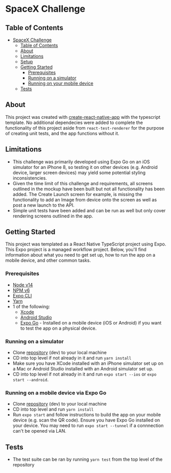# SpaceX Challenge
## Table of Contents

- [SpaceX Challenge](#spacex-challenge)
  - [Table of Contents](#table-of-contents)
  - [About](#about)
  - [Limitations](#limitations)
  - [Setup](#setup)
  - [Getting Started](#getting-started)
    - [Prerequisites](#prerequisites)
    - [Running on a simulator](#running-on-a-simulator)
    - [Running on your mobile device](#running-on-your-mobile-device)
  - [Tests](#tests)

## About
This project was created with [create-react-native-app](https://github.com/expo/create-react-native-app) with the typescript template.
No additional dependecies were added to complete the functionality of this project aside from `react-test-renderer` for the purpose of creating unit tests, and the app functions without it.

## Limitations
- This challenge was primarily developed using Expo Go on an iOS simulator for an iPhone 8, so testing it on other devices (e.g. Android device, larger screen devices) may yield some potential styling inconsistencies.
- Given the time limit of this challenge and requirements, all screens outlined in the mockup have been built but not all functionality has been added. The Create Launch screen for example, is missing the functionality to add an Image from device onto the screen as well as post a new launch to the API.
- Simple unit tests have been added and can be run as well but only cover rendering screens outlined in the app.
## Getting Started
This project was templated as a React Native TypeScript project using Expo. 
This Expo project is a managed workflow project.
Below, you'll find information about what you need to get set up, how to run the app on a mobile device, and other common tasks.

### Prerequisites

- [Node v14](https://nodejs.org)
- [NPM v6](https://docs.npmjs.com/cli/v7/commands/npm-link)
- [Expo CLI](https://docs.expo.io/versions/latest/workflow/expo-cli/)
- [Yarn](https://classic.yarnpkg.com/en/docs/install)
- 1 of the following:
  - [Xcode](https://developer.apple.com/xcode/)
  - [Android Studio](https://developer.android.com/studio#downloads)
  - [Expo Go](https://apps.apple.com/us/app/expo-go/id982107779) - Installed on a mobile device (iOS or Android) if you want to test the app on a physical device.

### Running on a simulator

- Clone [repository](https://bitbucket.org/unitymedical/alpha-medical-mobile/src/dev/) (dev) to your local machine
- CD into top level if not already in it and run `yarn install`
- Make sure you have XCode installed with an iPhone simulator set up on a Mac or Android Studio installed with an Android simulator set up.
- CD into top level if not already in it and run `expo start --ios` or `expo start --android`.

### Running on a mobile device via Expo Go

- Clone [repository](https://bitbucket.org/unitymedical/alpha-medical-mobile/src/dev/) (dev) to your local machine
- CD into top level and run `yarn install`
- Run `expo start` and follow instructions to build the app on your mobile device (e.g. scan the QR code). Ensure you have Expo Go installed on your device. You may need to run `expo start --tunnel` if a connnection can't be opened via LAN.

## Tests
- The test suite can be ran by running `yarn test` from the top level of the repository
